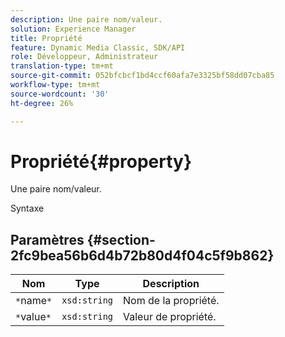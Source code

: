 ```yaml
---
description: Une paire nom/valeur.
solution: Experience Manager
title: Propriété
feature: Dynamic Media Classic, SDK/API
role: Développeur, Administrateur
translation-type: tm+mt
source-git-commit: 052bfcbcf1bd4ccf60afa7e3325bf58dd07cba85
workflow-type: tm+mt
source-wordcount: '30'
ht-degree: 26%

---
```



# Propriété{#property}

Une paire nom/valeur.

Syntaxe

## Paramètres {#section-2fc9bea56b6d4b72b80d4f04c5f9b862}

| Nom | Type | Description |
|---|---|---|
| `*`name`*` | `xsd:string` | Nom de la propriété. |
| `*`value`*` | `xsd:string` | Valeur de propriété. |

